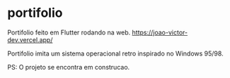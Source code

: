 # portifolio

Portifolio feito em Flutter rodando na web.
https://joao-victor-dev.vercel.app/

Portifolio imita um sistema operacional retro inspirado no Windows 95/98.

PS: O projeto se encontra em construcao.
